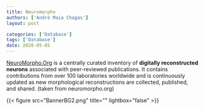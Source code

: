 ```yaml
---
title: Neuromorpho
authors: ['André Maia Chagas']
layout: post

categories: ['Database']
tags: ['Database']
date: 2020-05-05
---
```


[NeuroMorpho.Org](http://neuromorpho.org/index.jsp) is a centrally curated inventory of **digitally reconstructed neurons** associated with peer-reviewed publications. It contains contributions from over 100 laboratories worldwide and is continuously updated as new morphological reconstructions are collected, published, and shared. (taken from neuromorpho.org)

{{< figure src="BannerBG2.png" title="" lightbox="false" >}}
